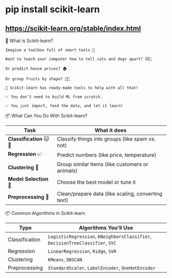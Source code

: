 # pip install scikit-learn
## https://scikit-learn.org/stable/index.html


🧠 What is Scikit-learn?

    Imagine a toolbox full of smart tools 🧰

    Want to teach your computer how to tell cats and dogs apart? 🐱🐶

    Or predict house prices? 🏠

    Or group fruits by shape? 🍎🍌

    🎯 Scikit-learn has ready-made tools to help with all that!

    ✅ You don’t need to build ML from scratch.

    ✅ You just import, feed the data, and let it learn!


📦 What Can You Do With Scikit-learn?

| Task                    | What it does                                       |
| ----------------------- | -------------------------------------------------- |
| **Classification** 🐱🐶 | Classify things into groups (like spam vs. not)    |
| **Regression** 📈       | Predict numbers (like price, temperature)          |
| **Clustering** 🧺       | Group similar items (like customers or animals)    |
| **Model Selection** 🔀  | Choose the best model or tune it                   |
| **Preprocessing** 🧼    | Clean/prepare data (like scaling, converting text) |


📦 Common Algorithms in Scikit-learn

| Type           | Algorithms You'll Use                                                         |
| -------------- | ----------------------------------------------------------------------------- |
| Classification | `LogisticRegression`, `KNeighborsClassifier`, `DecisionTreeClassifier`, `SVC` |
| Regression     | `LinearRegression`, `Ridge`, `SVR`                                            |
| Clustering     | `KMeans`, `DBSCAN`                                                            |
| Preprocessing  | `StandardScaler`, `LabelEncoder`, `OneHotEncoder`                             |
